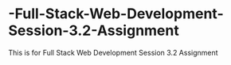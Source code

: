 # -Full-Stack-Web-Development-Session-3.2-Assignment
This is for Full Stack Web Development Session 3.2 Assignment
